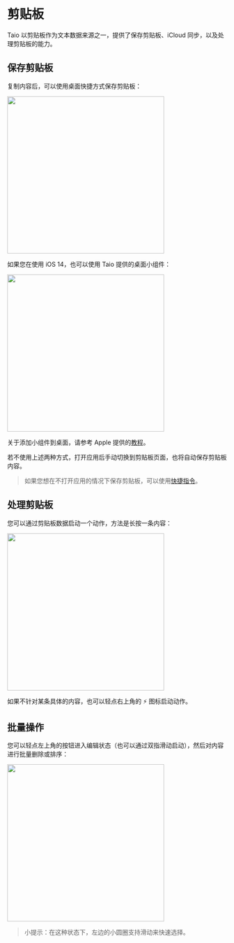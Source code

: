 # 剪贴板

Taio 以剪贴板作为文本数据来源之一，提供了保存剪贴板、iCloud 同步，以及处理剪贴板的能力。

## 保存剪贴板

复制内容后，可以使用桌面快捷方式保存剪贴板：

<img src="/cn/quick-start/assets/IMG_1.png" width="360" />

如果您在使用 iOS 14，也可以使用 Taio 提供的桌面小组件：

<img src="/cn/quick-start/assets/IMG_2.png" width="360" />

关于添加小组件到桌面，请参考 Apple 提供的[教程](https://support.apple.com/zh-cn/HT207122)。

若不使用上述两种方式，打开应用后手动切换到剪贴板页面，也将自动保存剪贴板内容。

> 如果您想在不打开应用的情况下保存剪贴板，可以使用[快捷指令](/cn/integration/shortcuts.md)。

## 处理剪贴板

您可以通过剪贴板数据启动一个动作，方法是长按一条内容：

<img src="/cn/quick-start/assets/IMG_3.png" width="360" />

如果不针对某条具体的内容，也可以轻点右上角的 ⚡️ 图标启动动作。

## 批量操作

您可以轻点左上角的按钮进入编辑状态（也可以通过双指滑动启动），然后对内容进行批量删除或排序：

<img src="/cn/quick-start/assets/IMG_4.png" width="360" />

> 小提示：在这种状态下，左边的小圆圈支持滑动来快速选择。